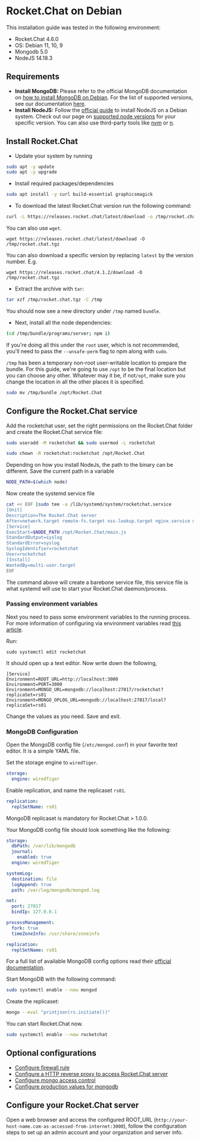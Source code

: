 # Rocket.Chat on Debian

This installation guide was tested in the following environment:

* Rocket.Chat 4.6.0
* OS: Debian 11, 10, 9
* Mongodb 5.0
* NodeJS 14.18.3

## Requirements

* **Install MongoDB:** Please refer to the official MongoDB documentation on [how to install MongoDB on Debian](https://docs.mongodb.com/manual/tutorial/install-mongodb-on-debian/). For the list of supported versions, see our documentation [here](../../../../../resources/getting-support/#mongodb-versions).
* **Install NodeJS:** Follow the [official guide](https://github.com/nodesource/distributions/blob/master/README.md#debinstall) to install NodeJS on a Debian system. Check out our page on [supported node versions](../../../../environment-configuration/node-configuration/supported-nodejs-version.md) for your specific version. You can also use third-party tools like [nvm](https://github.com/nvm-sh/nvm#installing-and-updating) or [n](https://www.npmjs.com/package/n).

## Install Rocket.Chat

* Update your system by running

```bash
sudo apt -y update
sudo apt -y upgrade
```

* Install required packages/dependencies

```bash
sudo apt install -y curl build-essential graphicsmagick
```

* To download the latest Rocket.Chat version run the following command:

```bash
curl -L https://releases.rocket.chat/latest/download -o /tmp/rocket.chat.tgz
```

You can also use `wget`.

```
wget https://releases.rocket.chat/latest/download -O /tmp/rocket.chat.tgz
```

You can also download a specific version by replacing `latest` by the version number. E.g.

```
wget https://releases.rocket.chat/4.1.2/download -O /tmp/rocket.chat.tgz
```

* Extract the archive with `tar`:

```bash
tar xzf /tmp/rocket.chat.tgz -C /tmp
```

You should now see a new directory under `/tmp` named `bundle`.

* Next, install all the node dependencies:

```bash
(cd /tmp/bundle/programs/server; npm i)
```

If you're doing all this under the `root` user, which is not recommended, you'll need to pass the `--unsafe-perm` flag to npm along with `sudo`.

`/tmp` has been a temporary non-root user-writable location to prepare the bundle. For this guide, we're going to use `/opt` to be the final location but you can choose any other. Whatever may it be, if not`/opt`, make sure you change the location in all the other places it is specified.

```bash
sudo mv /tmp/bundle /opt/Rocket.Chat
```

## Configure the Rocket.Chat service

Add the rocketchat user, set the right permissions on the Rocket.Chat folder and create the Rocket.Chat service file:

```bash
sudo useradd -M rocketchat && sudo usermod -L rocketchat
```

```bash
sudo chown -R rocketchat:rocketchat /opt/Rocket.Chat
```

Depending on how you install NodeJs, the path to the binary can be different. Save the current path in a variable

```bash
NODE_PATH=$(which node)
```

Now create the systemd service file

```bash
cat << EOF |sudo tee -a /lib/systemd/system/rocketchat.service
[Unit]
Description=The Rocket.Chat server
After=network.target remote-fs.target nss-lookup.target nginx.service mongod.service
[Service]
ExecStart=$NODE_PATH /opt/Rocket.Chat/main.js
StandardOutput=syslog
StandardError=syslog
SyslogIdentifier=rocketchat
User=rocketchat
[Install]
WantedBy=multi-user.target
EOF
```

The command above will create a barebone service file, this service file is what systemd will use to start your Rocket.Chat daemon/process.

### Passing environment variables

Next you need to pass some environment variables to the running process. For more information of configuring via environment variables read [this article](../../../../environment-configuration/environment-variables.md).

Run:

```
sudo systemctl edit rocketchat
```

It should open up a text editor. Now write down the following,

```
[Service]
Environment=ROOT_URL=http://localhost:3000
Environment=PORT=3000
Environment=MONGO_URL=mongodb://localhost:27017/rocketchat?replicaSet=rs01
Environment=MONGO_OPLOG_URL=mongodb://localhost:27017/local?replicaSet=rs01
```

Change the values as you need. Save and exit.

### MongoDB Configuration

Open the MongoDB config file (`/etc/mongod.conf`) in your favorite text editor. It is a simple YAML file.

Set the storage engine to `wiredTiger`.

```yaml
storage:
  engine: wiredTiger
```

Enable replication, and name the replicaset `rs01`.

```yaml
replication:
  replSetName: rs01
```

MongoDB replicaset is mandatory for Rocket.Chat > 1.0.0.

Your MongoDB config file should look something like the following:

```yaml
storage:
  dbPath: /var/lib/mongodb
  journal:
    enabled: true
  engine: wiredTiger

systemLog:
  destination: file
  logAppend: true
  path: /var/log/mongodb/mongod.log

net:
  port: 27017
  bindIp: 127.0.0.1

processManagement:
  fork: true
  timeZoneInfo: /usr/share/zoneinfo

replication:
  replSetName: rs01
```

For a full list of available MongoDB config options read their [official documentation](https://docs.mongodb.org/manual/reference/configuration-options/).

Start MongoDB with the following command:

```bash
sudo systemctl enable --now mongod
```

Create the replicaset:

```bash
mongo --eval "printjson(rs.initiate())"
```

You can start Rocket.Chat now.

```bash
sudo systemctl enable --now rocketchat
```

## Optional configurations

* [Configure firewall rule](../../../../environment-configuration/optional-configurations.md)
* [Configure a HTTP reverse proxy to access Rocket.Chat server](../../../../environment-configuration/configuring-ssl-reverse-proxy.md)
* [Configure mongo access control](../../../../environment-configuration/mongodb-configuration/mongodb-uri-authentication.md)
* [Configure production values for mongodb](../../../../environment-configuration/mongodb-configuration/mongo-options.md)

## Configure your Rocket.Chat server

Open a web browser and access the configured ROOT\_URL (`http://your-host-name.com-as-accessed-from-internet:3000`), follow the configuration steps to set up an admin account and your organization and server info.
